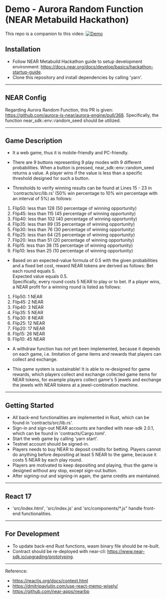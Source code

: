 # Demo - Aurora Random Function (NEAR Metabuild Hackathon)

This repo is a companion to this video:
[![Demo](http://i3.ytimg.com/vi/x7oSEda3obY/hqdefault.jpg)](https://youtu.be/WfE4b8QT3e0)

## Installation

- Follow NEAR Metabuild Hackathon guide to setup development environment: https://docs.near.org/docs/develop/basics/hackathon-startup-guide.
- Clone this repository and install dependencies by calling 'yarn'.

---

## NEAR Config

Regarding Aurora Random Function, this PR is given: https://github.com/aurora-is-near/aurora-engine/pull/368. Specifically, the function near_sdk::env::random_seed should be utilized.	

---

## Game Description

- It a web game, thus it is mobile-friendly and PC-friendly.

- There are 9 buttons representing 9 play modes with 9 different probabilities.
When a button is pressed, near_sdk::env::random_seed returns a value. A player wins if the value
is less than a specific threshold designed for such a button.

- Thresholds to verify winning results can be found at Lines 15 - 23 in 'contracts/src/lib.rs'
(50% win percentage to 10% win percentage with an interval of 5%) as follows:
1) Flip50: less than 128 (50 percentage of winning opportunity)
2) Flip45: less than 115 (45 percentage of winning opportunity)
3) Flip40: less than 102 (40 percentage of winning opportunity)
4) Flip35: less than 89 (35 percentage of winning opportunity)
5) Flip30: less than 76 (30 percentage of winning opportunity)
6) Flip25: less than 64  (25 percentage of winning opportunity)
7) Flip20: less than 51  (20 percentage of winning opportunity)
8) Flip15: less than 38  (15 percentage of winning opportunity)
9) Flip10: less than 25  (10 percentage of winning opportunity)

- Based on an expected-value formula of 0.5 with the given probabilities and a fixed bet cost,
reward NEAR tokens are derived as follows:
Bet each round equals 5.\
Expected value equals 0.5.\
Specifically, every round costs 5 NEAR to play or to bet. If a player wins, a NEAR profit for a winning round
is listed as follows:
1) Flip50: 1 NEAR 
2) Flip45: 2 NEAR 
3) Flip40: 3 NEAR 
4) Flip35: 5 NEAR 
5) Flip30: 8 NEAR 
6) Flip25: 12 NEAR
7) Flip20: 17 NEAR
8) Flip15: 26 NEAR
9) Flip10: 45 NEAR

- A withdraw function has not yet been implemented, because it depends on each game, i.e. limitation of
game items and rewards that players can collect and exchange.

- This game system is sustainable! It is able to re-designed for game rewards, which players collect
and exchange collected game items for NEAR tokens, for example players collect game's 5 jewels and exchange the jewels with NEAR tokens at a jewel-combination machine.

---

## Getting Started

- All back-end functionalities are implemented in Rust, which can be found in 'contracts/src/lib.rs'.
- Sign-in and sign-out NEAR accounts are handled with near-sdk 2.0.1,
which can be found in 'contracts/Cargo.toml'.
- Start the web game by calling 'yarn start'.
- Testnet account should be signed-in.
- Players needs to buy NEAR to deposit credits for betting. Players cannot do anything before depositing at least 5 NEAR to the game, because it costs 5 NEAR by each play round.
- Players are motivated to keep depositing and playing, thus the game is designed without any stop, except
sign-out button.
- After signing-out and signing-in again, the game credits are maintained.

---

## React 17

- 'src/index.html', 'src/index.js' and 'src/components/*.js" handle front-end functionalities.

---

## For Development

- To update back-end Rust functions, wasm binary file should be re-built.
- Contract should be re-deployed with near-cli: https://www.near-sdk.io/upgrading/prototyping.

---

Reference:
- https://reactjs.org/docs/context.html
- https://dmitripavlutin.com/use-react-memo-wisely/
- https://github.com/near-apps/nearbp
